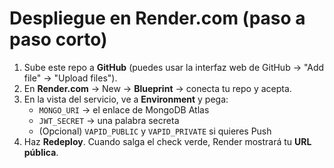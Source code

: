 
# Despliegue en Render.com (paso a paso corto)

1) Sube este repo a **GitHub** (puedes usar la interfaz web de GitHub → "Add file" → "Upload files").
2) En **Render.com** → New → **Blueprint** → conecta tu repo y acepta.
3) En la vista del servicio, ve a **Environment** y pega:
   - `MONGO_URI` → el enlace de MongoDB Atlas
   - `JWT_SECRET` → una palabra secreta
   - (Opcional) `VAPID_PUBLIC` y `VAPID_PRIVATE` si quieres Push
4) Haz **Redeploy**. Cuando salga el check verde, Render mostrará tu **URL pública**.
